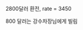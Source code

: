 <span style="color:#000ff;">2800</span><span style="font-family:AppleSDGothicNeo-Regular;color:#000ff;">달러</span> <span style="font-family:AppleSDGothicNeo-Regular;color:#000ff;">환전</span><span style="color:#000ff;">, rate = 3450</span>

<span style="color:#000ff;">800</span> <span style="font-family:AppleSDGothicNeo-Regular;color:#000ff;">달러는</span> <span style="font-family:AppleSDGothicNeo-Regular;color:#000ff;">강수차장님에게</span> <span style="font-family:AppleSDGothicNeo-Regular;color:#000ff;">빌림</span>